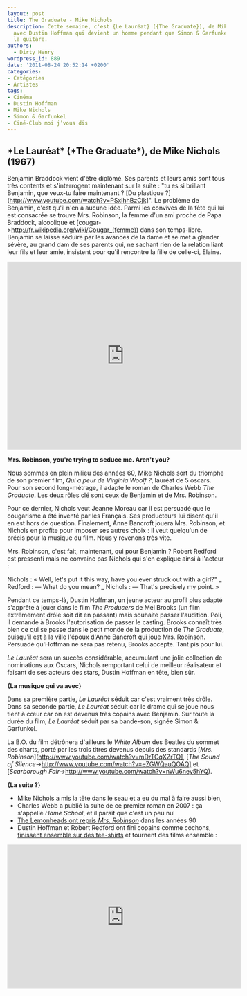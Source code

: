 ```yaml
---
layout: post
title: The Graduate - Mike Nichols
description: Cette semaine, c'est {Le Lauréat} ({The Graduate}), de Mike Nichols,
  avec Dustin Hoffman qui devient un homme pendant que Simon & Garfunkel jouent de
  la guitare.
authors:
  - Dirty Henry
wordpress_id: 889
date: '2011-08-24 20:52:14 +0200'
categories:
- Catégories
- Artistes
tags:
- Cinéma
- Dustin Hoffman
- Mike Nichols
- Simon & Garfunkel
- Ciné-Club moi j’vous dis
---
```

<h2>*Le Lauréat* (*The Graduate*), de Mike Nichols (1967)</h2>

Benjamin Braddock vient d'être diplômé. Ses parents et leurs amis sont tous très contents et s'interrogent maintenant sur la suite : "tu es si brillant Benjamin, que veux-tu faire maintenant ? [Du plastique ?](http://www.youtube.com/watch?v=PSxihhBzCjk]". Le problème de Benjamin, c'est qu'il n'en a aucune idée. Parmi les convives de la fête qui lui est consacrée se trouve Mrs. Robinson, la femme d'un ami proche de Papa Braddock, alcoolique et [cougar->http://fr.wikipedia.org/wiki/Cougar_(femme)) dans son temps-libre. Benjamin se laisse séduire par les avances de la dame et se met à glander sévère, au grand dam de ses parents qui, ne sachant rien de la relation liant leur fils et leur amie, insistent pour qu'il rencontre la fille de celle-ci, Elaine.

<iframe width="540" height="435" src="http://www.youtube.com/embed/-3lKbMBab18" frameborder="0" allowfullscreen></iframe>

__Mrs. Robinson, you're trying to seduce me. Aren't you?__

Nous sommes en plein milieu des années 60, Mike Nichols sort du triomphe de son premier film, *Qui a peur de Virginia Woolf ?*, lauréat de 5 oscars. Pour son second long-métrage, il adapte le roman de Charles Webb *The Graduate*. Les deux rôles clé sont ceux de Benjamin et de Mrs. Robinson.

Pour ce dernier, Nichols veut Jeanne Moreau car il est persuadé que le cougarisme a été inventé par les Français. Ses producteurs lui disent qu'il en est hors de question. Finalement, Anne Bancroft jouera Mrs. Robinson, et Nichols en profite pour imposer ses autres choix : il veut quelqu'un de précis pour la musique du film. Nous y revenons très vite.

Mrs. Robinson, c'est fait, maintenant, qui pour Benjamin ? Robert Redford est pressenti mais ne convainc pas Nichols qui s'en explique ainsi à l'acteur :

<quote>
Nichols : « Well, let's put it this way, have you ever struck out with a girl?" 
_ Redford : — What do you mean?
_ Nichols : — That's precisely my point. »
</quote>

Pendant ce temps-là, Dustin Hoffman, un jeune acteur au profil plus adapté s'apprête à jouer dans le film *The Producers* de Mel Brooks (un film extrêmement drôle soit dit en passant) mais souhaite passer l'audition. Poli, il demande à Brooks l'autorisation de passer le casting. Brooks connaît très bien ce qui se passe dans le petit monde de la production de *The Graduate*, puisqu'il est à la ville l'époux d'Anne Bancroft qui joue Mrs. Robinson. Persuadé qu'Hoffman ne sera pas retenu, Brooks accepte. Tant pis pour lui.

*Le Lauréat* sera un succès considérable, accumulant une jolie collection de nominations aux Oscars, Nichols remportant celui de meilleur réalisateur et faisant de ses acteurs des stars, Dustin Hoffman en tête, bien sûr.

__{La musique qui va avec__}

Dans sa première partie, *Le Lauréat* séduit car c'est vraiment très drôle. Dans sa seconde partie, *Le Lauréat* séduit car le drame qui se joue nous tient à cœur car on est devenus très copains avec Benjamin. Sur toute la durée du film, *Le Lauréat* séduit par sa bande-son, signée Simon & Garfunkel.

La B.O. du film détrônera d'ailleurs le *White Album* des Beatles du sommet des charts, porté par les trois titres devenus depuis des standards [*Mrs. Robinson*](http://www.youtube.com/watch?v=mDrTCqXZrTQ], [*The Sound of Silence*->http://www.youtube.com/watch?v=eZGWQauQOAQ] et [*Scarborough Fair*->http://www.youtube.com/watch?v=nWu6ney5hYQ). 

__{La suite ?__}

- Mike Nichols a mis la tête dans le seau et a eu du mal à faire aussi bien, 
- Charles Webb a publié la suite de ce premier roman en 2007 : ça s'appelle *Home School*, et il paraît que c'est un peu nul
- [The Lemonheads ont repris *Mrs. Robinson*](http://www.youtube.com/watch?v=4DvK6VTG67U) dans les années 90
- Dustin Hoffman et Robert Redford ont fini copains comme cochons, [finissent ensemble sur des tee-shirts](http://www.comboutique.com/shop/t_shirt_impression-tee_peter__steven-2620-47423.html) et tournent des films ensemble : 

<iframe width="540" height="333" src="http://www.youtube.com/embed/hVytko7quO4" frameborder="0" allowfullscreen></iframe>
